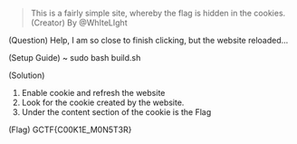  >This is a fairly simple site, whereby the flag is hidden in the cookies.
(Creator)
By @WhIteLIght

(Question)
Help, I am so close to finish clicking, but the website reloaded...

(Setup Guide)
~ sudo bash build.sh

(Solution)
1) Enable cookie and refresh the website
2) Look for the cookie created by the website.
3) Under the content section of the cookie is the Flag

(Flag)
GCTF{C00K1E_M0N5T3R}


